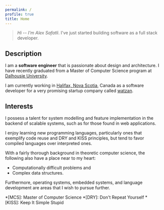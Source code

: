 ```yaml
---
permalink: /
profile: true
title: Home
---
```


> *Hi -- I'm Alex Safatli*. I've just started building software as a full stack developer.

## Description

I am a **software engineer** that is passionate about design and architecture. I have recently graduated from a Master of Computer Science program at [Dalhousie University](http://dal.ca).

I am currently working in [Halifax, Nova Scotia](https://www.google.ca/maps/place/Halifax,+NS/), Canada as a software developer for a very promising startup company called [watzan](http://watzan.com/).

## Interests

I possess a talent for system modelling and feature implementation in the backend of scalable systems, such as for those found in web applications.

I enjoy learning new programming languages, particularly ones that exemplify code reuse and DRY and KISS principles, but tend to favor compiled languages over interpreted ones.

With a fairly thorough background in theoretic computer science, the following also have a place near to my heart:

  - Computationally difficult problems and
  - Complex data structures.

Furthermore, operating systems, embedded systems, and language development are areas that I wish to pursue further.

*[MCS]: Master of Computer Science
*[DRY]: Don't Repeat Yourself
*[KISS]: Keep It Simple Stupid